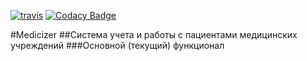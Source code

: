 [![travis](https://travis-ci.org/melnikovyg/medic.svg?branch=master)](https://travis-ci.org/melnikovyg/medic)
[![Codacy Badge](https://api.codacy.com/project/badge/Grade/03722c055a2147448542b4e5824c266f)](https://www.codacy.com/app/itAvgur/medic?utm_source=github.com&amp;utm_medium=referral&amp;utm_content=melnikovyg/medic&amp;utm_campaign=Badge_Grade)

#Medicizer
##Система учета и работы с пациентами медицинских учреждений
###Основной (текущий) функционал

